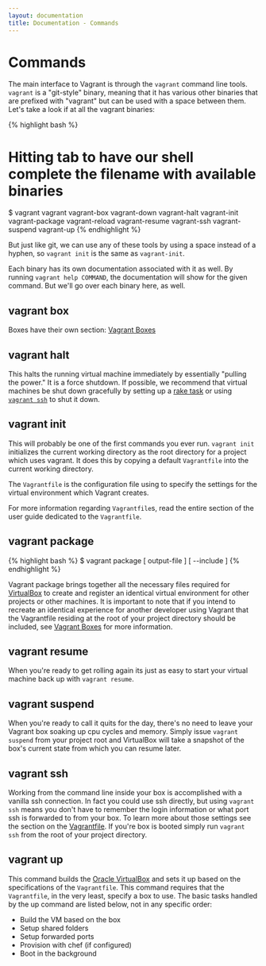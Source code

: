 ```yaml
---
layout: documentation
title: Documentation - Commands
---
```

# Commands

The main interface to Vagrant is through the `vagrant` command line tools. `vagrant`
is a "git-style" binary, meaning that it has various other binaries that are prefixed
with "vagrant" but can be used with a space between them. Let's take a look if at
all the vagrant binaries:

{% highlight bash %}
# Hitting tab to have our shell complete the filename with available binaries
$ vagrant
vagrant
vagrant-box
vagrant-down
vagrant-halt
vagrant-init
vagrant-package
vagrant-reload
vagrant-resume
vagrant-ssh
vagrant-suspend
vagrant-up
{% endhighlight %}

But just like git, we can use any of these tools by using a space instead of a
hyphen, so `vagrant init` is the same as `vagrant-init`.

Each binary has its own documentation associated with it as well. By running
`vagrant help COMMAND`, the documentation will show for the given command.
But we'll go over each binary here, as well.

<a name="vagrant-box"> </a>
## vagrant box

Boxes have their own section: [Vagrant Boxes](/docs/boxes.html)

<a name="vagrant-halt"> </a>
## vagrant halt

This halts the running virtual machine immediately by essentially "pulling the power."
It is a force shutdown. If possible, we recommend that virtual machines be shut down
gracefully by setting up a [rake task](/docs/rake.html) or using [`vagrant ssh`](#vagrant-ssh) to shut it down.

<a name="vagrant-init"> </a>
## vagrant init

This will probably be one of the first commands you ever run. `vagrant init` initializes
the current working directory as the root directory for a project which uses vagrant. It
does this by copying a default `Vagrantfile` into the current working directory.

The `Vagrantfile` is the configuration file using to specify the settings for the virtual
environment which Vagrant creates.

For more information regarding `Vagrantfile`s, read the entire section of the user
guide dedicated to the `Vagrantfile`.

<a name="vagrant-package"> </a>
## vagrant package

{% highlight bash %}
$ vagrant package [ output-file ] [ --include ]
{% endhighlight %}

Vagrant package brings together all the necessary files required for [VirtualBox](http://www.virtualbox.org) to create
and register an identical virtual environment for other projects or other machines. It is important to note
that if you intend to recreate an identical experience for another developer using Vagrant that the Vagrantfile
residing at the root of your project directory should be included, see [Vagrant Boxes](/docs/boxes.html#creating-a-box) for more information.

<a name="vagrant-resume"> </a>
## vagrant resume

When you're ready to get rolling again its just as easy to start your virtual machine back up with
`vagrant resume`.

<a name="vagrant-suspend"> </a>
## vagrant suspend

When you're ready to call it quits for the day, there's no need to leave your Vagrant box soaking
up cpu cycles and memory. Simply issue `vagrant suspend` from your project root and VirtualBox will
take a snapshot of the box's current state from which you can resume later.

<a name="vagrant-ssh"> </a>
## vagrant ssh

Working from the command line inside your box is accomplished with a vanilla ssh connection. In fact
you could use ssh directly, but using `vagrant ssh` means you don't have to remember the login information
or what port ssh is forwarded to from your box. To learn more about those settings see the section on the [Vagrantfile](/docs/vagrantfile.html).
If you're box is booted simply run `vagrant ssh` from the root of your project directory.

<a name="vagrant-up"> </a>
## vagrant up

This command builds the [Oracle VirtualBox](http://www.virtualbox.org) and sets it up based
on the specifications of the `Vagrantfile`. This command requires that the `Vagrantfile`,
in the very least, specify a box to use. The basic tasks handled by the up command are
listed below, not in any specific order:

* Build the VM based on the box
* Setup shared folders
* Setup forwarded ports
* Provision with chef (if configured)
* Boot in the background



